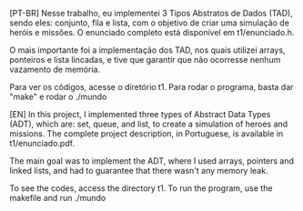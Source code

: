 [PT-BR]
Nesse trabalho, eu implementei 3 Tipos Abstratos de Dados (TAD), sendo eles: conjunto, fila e lista, com o objetivo de
criar uma simulação de heróis e missões. O enunciado completo está disponível em t1/enunciado.h.

O mais importante foi a implementação dos TAD, nos quais utilizei arrays, ponteiros e lista lincadas, e tive que garantir
que não ocorresse nenhum vazamento de memória.

Para ver os códigos, acesse o diretório t1. Para rodar o programa, basta dar "make" e rodar o ./mundo

[EN]
In this project, I implemented three types of Abstract Data Types (ADT), which are: set, queue, and list, 
to create a simulation of heroes and missions. The complete project description, in Portuguese, is available in t1/enunciado.pdf. 

The main goal was to implement the ADT, where I used arrays, pointers and linked lists, and had to guarantee that there wasn't any memory leak.

To see the codes, access the directory t1. To run the program, use the makefile and run ./mundo
